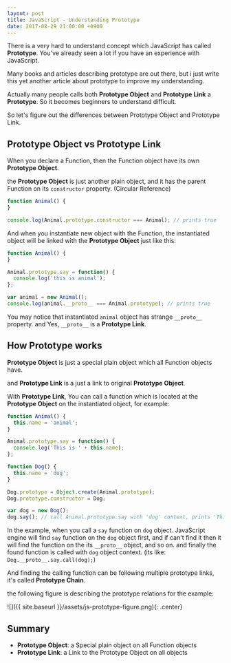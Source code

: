 ```yaml
---
layout: post
title: JavaScript - Understanding Prototype
date: 2017-08-29 21:00:00 +0900
---
```


There is a very hard to understand concept which JavaScript has called **Prototype**. You've already seen a lot if you have an experience with JavaScript.

Many books and articles describing prototype are out there, but i just write this yet another article about prototype to improve my understanding.

Actually many people calls both **Prototype Object** and **Prototype Link** a **Prototype**. So it becomes beginners to understand difficult.

So let's figure out the differences between Prototype Object and Prototype Link.

## Prototype Object vs Prototype Link

When you declare a Function, then the Function object have its own **Prototype Object**.

the **Prototype Object** is just another plain object, and it has the parent Function on its `constructor` property. (Circular Reference)

```javascript
function Animal() {
}

console.log(Animal.prototype.constructor === Animal); // prints true
```

And when you instantiate new object with the Function, the instantiated object will be linked with the **Prototype Object** just like this:

```javascript
function Animal() {
}

Animal.prototype.say = function() {
  console.log('this is animal');
};

var animal = new Animal();
console.log(animal.__proto__ === Animal.prototype); // prints true
```

You may notice that instantiated `animal` object has strange `__proto__` property. and Yes, `__proto__` is a **Prototype Link**.

## How Prototype works

**Prototype Object** is just a special plain object which all Function objects have.

and **Prototype Link** is a just a link to original **Prototype Object**.

With **Prototype Link**, You can call a function which is located at the **Prototype Object** on the instantiated object, for example:

```javascript
function Animal() {
  this.name = 'animal';
}

Animal.prototype.say = function() {
  console.log('This is ' + this.name);
};

function Dog() {
  this.name = 'dog';
}

Dog.prototype = Object.create(Animal.prototype);
Dog.prototype.constructor = Dog;

var dog = new Dog();
dog.say(); // call Animal.prototype.say with 'dog' context, prints 'This is dog'
```

In the example, when you call a `say` function on `dog` object. JavaScript engine will find `say` function on the `dog` object first, and if can't find it then it will find the function on the its `__proto__` object, and so on. and finally the found function is called with `dog` object context. (its like: `Dog.__proto__.say.call(dog);`)

And finding the calling function can be following multiple prototype links, it's called **Prototype Chain**.

the following figure is describing the prototype relations for the example:

![]({{ site.baseurl }}/assets/js-prototype-figure.png){: .center}

## Summary

- **Prototype Object**: a Special plain object on all Function objects
- **Prototype Link**: a Link to the Prototype Object on all objects
